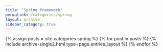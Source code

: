 ```yaml
---
title: "Spring framework"
permalink: /categories/spring
layout: archive
sidebar_category: true
---
```


{% assign posts = site.categories.spring %}
{% for post in posts %} {% include archive-single2.html type=page.entries_layout %} {% endfor %}